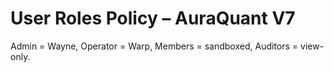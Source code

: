 # User Roles Policy – AuraQuant V7

Admin = Wayne, Operator = Warp, Members = sandboxed, Auditors = view-only.